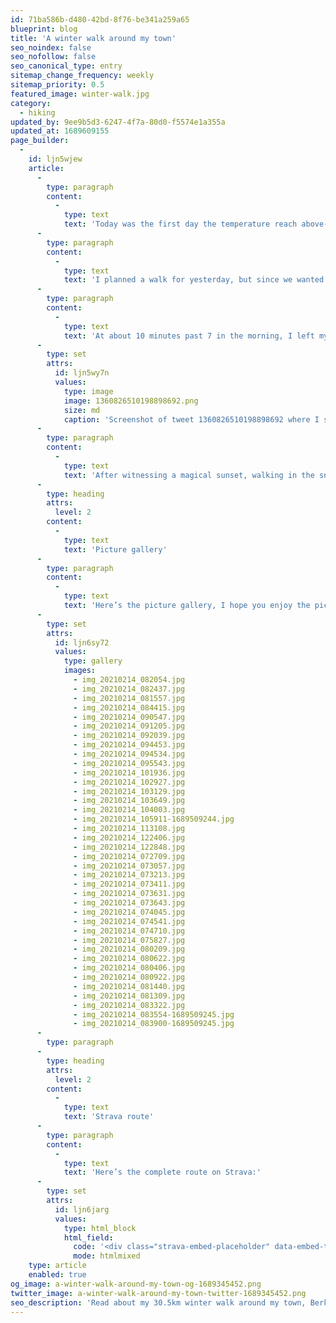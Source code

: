 ```yaml
---
id: 71ba586b-d480-42bd-8f76-be341a259a65
blueprint: blog
title: 'A winter walk around my town'
seo_noindex: false
seo_nofollow: false
seo_canonical_type: entry
sitemap_change_frequency: weekly
sitemap_priority: 0.5
featured_image: winter-walk.jpg
category:
  - hiking
updated_by: 9ee9b5d3-6247-4f7a-80d0-f5574e1a355a
updated_at: 1689609155
page_builder:
  -
    id: ljn5wjew
    article:
      -
        type: paragraph
        content:
          -
            type: text
            text: 'Today was the first day the temperature reach above-zero-Celsius after a seven day freezing period. We really had winter for a week, and we all enjoyed it as much as we could.'
      -
        type: paragraph
        content:
          -
            type: text
            text: 'I planned a walk for yesterday, but since we wanted to ice-skating (yes, on natural ice) I postponed the walk for a day.'
      -
        type: paragraph
        content:
          -
            type: text
            text: 'At about 10 minutes past 7 in the morning, I left my home, and started walking. I planned a trip of 30km. See the tweet below.'
      -
        type: set
        attrs:
          id: ljn5wy7n
          values:
            type: image
            image: 1360826510198898692.png
            size: md
            caption: 'Screenshot of tweet 1360826510198898692 where I share the map of my planned walk'
      -
        type: paragraph
        content:
          -
            type: text
            text: 'After witnessing a magical sunset, walking in the snow, between people ice-skating on natural ice for the first time since about 9 years was really special. I’m posting this on my blog, because I want as many of you to experience what I saw. Sure, these are just pictures, but you can get a sense of how it was.'
      -
        type: heading
        attrs:
          level: 2
        content:
          -
            type: text
            text: 'Picture gallery'
      -
        type: paragraph
        content:
          -
            type: text
            text: 'Here’s the picture gallery, I hope you enjoy the pictures! The complete route can be found below the pictures.'
      -
        type: set
        attrs:
          id: ljn6sy72
          values:
            type: gallery
            images:
              - img_20210214_082054.jpg
              - img_20210214_082437.jpg
              - img_20210214_081557.jpg
              - img_20210214_084415.jpg
              - img_20210214_090547.jpg
              - img_20210214_091205.jpg
              - img_20210214_092039.jpg
              - img_20210214_094453.jpg
              - img_20210214_094534.jpg
              - img_20210214_095543.jpg
              - img_20210214_101936.jpg
              - img_20210214_102927.jpg
              - img_20210214_103129.jpg
              - img_20210214_103649.jpg
              - img_20210214_104003.jpg
              - img_20210214_105911-1689509244.jpg
              - img_20210214_113108.jpg
              - img_20210214_122406.jpg
              - img_20210214_122848.jpg
              - img_20210214_072709.jpg
              - img_20210214_073057.jpg
              - img_20210214_073213.jpg
              - img_20210214_073411.jpg
              - img_20210214_073631.jpg
              - img_20210214_073643.jpg
              - img_20210214_074045.jpg
              - img_20210214_074541.jpg
              - img_20210214_074710.jpg
              - img_20210214_075827.jpg
              - img_20210214_080209.jpg
              - img_20210214_080622.jpg
              - img_20210214_080406.jpg
              - img_20210214_080922.jpg
              - img_20210214_081440.jpg
              - img_20210214_081309.jpg
              - img_20210214_083322.jpg
              - img_20210214_083554-1689509245.jpg
              - img_20210214_083900-1689509245.jpg
      -
        type: paragraph
      -
        type: heading
        attrs:
          level: 2
        content:
          -
            type: text
            text: 'Strava route'
      -
        type: paragraph
        content:
          -
            type: text
            text: 'Here’s the complete route on Strava:'
      -
        type: set
        attrs:
          id: ljn6jarg
          values:
            type: html_block
            html_field:
              code: '<div class="strava-embed-placeholder" data-embed-type="activity" data-embed-id="4785168506"></div><script src="https://strava-embeds.com/embed.js"></script>'
              mode: htmlmixed
    type: article
    enabled: true
og_image: a-winter-walk-around-my-town-og-1689345452.png
twitter_image: a-winter-walk-around-my-town-twitter-1689345452.png
seo_description: 'Read about my 30.5km winter walk around my town, Berkel en Rodenrijs. I made a lot of pictures, so come and take a look.'
---
```

